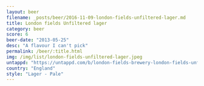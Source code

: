 ```yaml
---
layout: beer
filename: _posts/beer/2016-11-09-london-fields-unfiltered-lager.md
title: London fields Unfiltered lager
category: beer
score: 6
beer-date: "2013-05-25"
desc: "A flavour I can't pick"
permalink: /beer/:title.html
img: /img/list/london-fields-unfiltered-lager.jpeg
untappd: "https://untappd.com/b/london-fields-brewery-london-fields-unfiltered-lager/915568"
country: "England"
style: "Lager - Pale"
---
```

